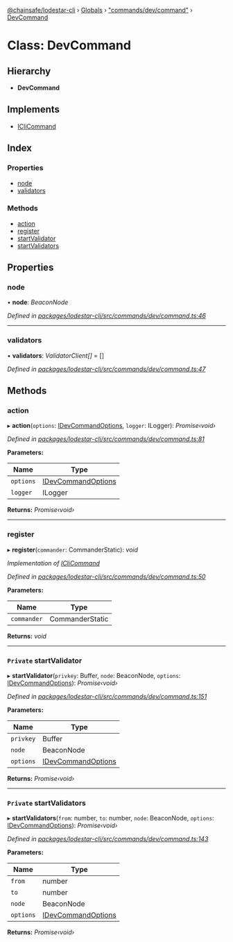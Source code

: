 [@chainsafe/lodestar-cli](../README.md) › [Globals](../globals.md) › ["commands/dev/command"](../modules/_commands_dev_command_.md) › [DevCommand](_commands_dev_command_.devcommand.md)

# Class: DevCommand

## Hierarchy

* **DevCommand**

## Implements

* [ICliCommand](../interfaces/_commands_interface_.iclicommand.md)

## Index

### Properties

* [node](_commands_dev_command_.devcommand.md#node)
* [validators](_commands_dev_command_.devcommand.md#validators)

### Methods

* [action](_commands_dev_command_.devcommand.md#action)
* [register](_commands_dev_command_.devcommand.md#register)
* [startValidator](_commands_dev_command_.devcommand.md#private-startvalidator)
* [startValidators](_commands_dev_command_.devcommand.md#private-startvalidators)

## Properties

###  node

• **node**: *BeaconNode*

*Defined in [packages/lodestar-cli/src/commands/dev/command.ts:46](https://github.com/ChainSafe/lodestar/blob/663f5df9e/packages/lodestar-cli/src/commands/dev/command.ts#L46)*

___

###  validators

• **validators**: *ValidatorClient[]* = []

*Defined in [packages/lodestar-cli/src/commands/dev/command.ts:47](https://github.com/ChainSafe/lodestar/blob/663f5df9e/packages/lodestar-cli/src/commands/dev/command.ts#L47)*

## Methods

###  action

▸ **action**(`options`: [IDevCommandOptions](../interfaces/_commands_dev_command_.idevcommandoptions.md), `logger`: ILogger): *Promise‹void›*

*Defined in [packages/lodestar-cli/src/commands/dev/command.ts:81](https://github.com/ChainSafe/lodestar/blob/663f5df9e/packages/lodestar-cli/src/commands/dev/command.ts#L81)*

**Parameters:**

Name | Type |
------ | ------ |
`options` | [IDevCommandOptions](../interfaces/_commands_dev_command_.idevcommandoptions.md) |
`logger` | ILogger |

**Returns:** *Promise‹void›*

___

###  register

▸ **register**(`commander`: CommanderStatic): *void*

*Implementation of [ICliCommand](../interfaces/_commands_interface_.iclicommand.md)*

*Defined in [packages/lodestar-cli/src/commands/dev/command.ts:50](https://github.com/ChainSafe/lodestar/blob/663f5df9e/packages/lodestar-cli/src/commands/dev/command.ts#L50)*

**Parameters:**

Name | Type |
------ | ------ |
`commander` | CommanderStatic |

**Returns:** *void*

___

### `Private` startValidator

▸ **startValidator**(`privkey`: Buffer, `node`: BeaconNode, `options`: [IDevCommandOptions](../interfaces/_commands_dev_command_.idevcommandoptions.md)): *Promise‹void›*

*Defined in [packages/lodestar-cli/src/commands/dev/command.ts:151](https://github.com/ChainSafe/lodestar/blob/663f5df9e/packages/lodestar-cli/src/commands/dev/command.ts#L151)*

**Parameters:**

Name | Type |
------ | ------ |
`privkey` | Buffer |
`node` | BeaconNode |
`options` | [IDevCommandOptions](../interfaces/_commands_dev_command_.idevcommandoptions.md) |

**Returns:** *Promise‹void›*

___

### `Private` startValidators

▸ **startValidators**(`from`: number, `to`: number, `node`: BeaconNode, `options`: [IDevCommandOptions](../interfaces/_commands_dev_command_.idevcommandoptions.md)): *Promise‹void›*

*Defined in [packages/lodestar-cli/src/commands/dev/command.ts:143](https://github.com/ChainSafe/lodestar/blob/663f5df9e/packages/lodestar-cli/src/commands/dev/command.ts#L143)*

**Parameters:**

Name | Type |
------ | ------ |
`from` | number |
`to` | number |
`node` | BeaconNode |
`options` | [IDevCommandOptions](../interfaces/_commands_dev_command_.idevcommandoptions.md) |

**Returns:** *Promise‹void›*
